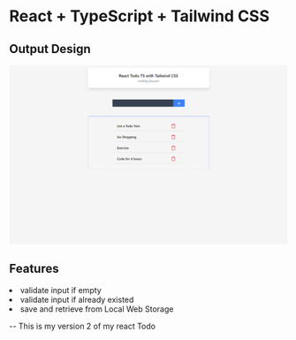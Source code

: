 # React + TypeScript + Tailwind CSS

<h2>Output Design</h2>

![My Image](outputdesign.png)

<h2>Features</h2>

<li>validate input if empty</ul>
<li>validate input if already existed</ul>
<li>save and retrieve from Local Web Storage</ul>

-- This is my version 2 of my react Todo
